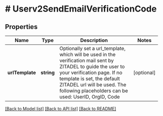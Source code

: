 # # Userv2SendEmailVerificationCode

## Properties

Name | Type | Description | Notes
------------ | ------------- | ------------- | -------------
**urlTemplate** | **string** | Optionally set a url_template, which will be used in the verification mail sent by ZITADEL to guide the user to your verification page. If no template is set, the default ZITADEL url will be used.  The following placeholders can be used: UserID, OrgID, Code | [optional]

[[Back to Model list]](../../README.md#models) [[Back to API list]](../../README.md#endpoints) [[Back to README]](../../README.md)
